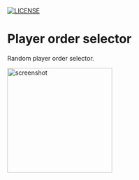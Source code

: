 [![LICENSE](https://img.shields.io/badge/License-MIT-yellow.svg)](LICENSE)

# Player order selector

Random player order selector.

<img alt="screenshot" width="240" src="docs/life-counter.png">

